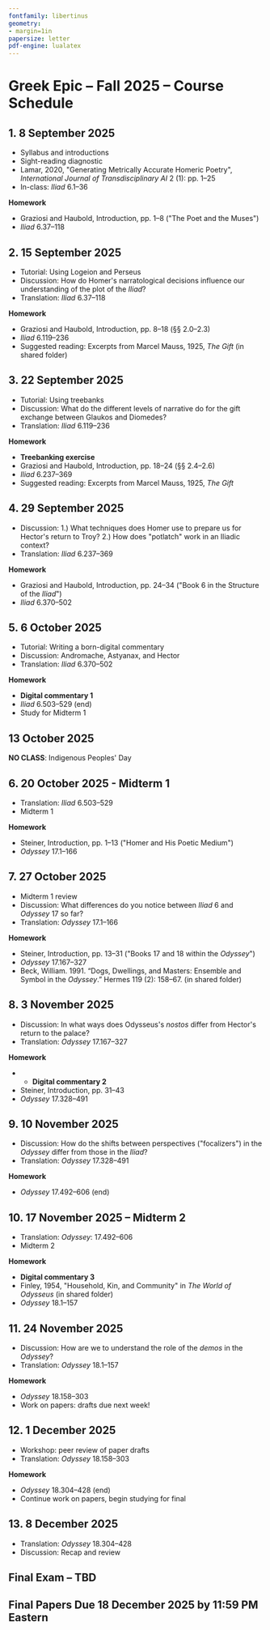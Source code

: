 ```yaml
---
fontfamily: libertinus
geometry:
- margin=1in
papersize: letter
pdf-engine: lualatex
---
```


# Greek Epic – Fall 2025 – Course Schedule

## 1. 8 September 2025

- Syllabus and introductions
- Sight-reading diagnostic
- Lamar, 2020, "Generating Metrically Accurate Homeric Poetry",
_International Journal of Transdisciplinary AI_ 2 (1): pp. 1–25
- In-class: _Iliad_ 6.1–36

**Homework**

- Graziosi and Haubold, Introduction, pp. 1–8 ("The Poet and the Muses")
- _Iliad_ 6.37–118

## 2. 15 September 2025

- Tutorial: Using Logeion and Perseus
- Discussion: How do Homer's narratological decisions influence our
  understanding of the plot of the _Iliad_?
- Translation: _Iliad_ 6.37–118

**Homework**

- Graziosi and Haubold, Introduction, pp. 8–18 (§§ 2.0–2.3)
- _Iliad_ 6.119–236
- Suggested reading: Excerpts from Marcel Mauss, 1925, _The Gift_ (in shared folder)

## 3. 22 September 2025

- Tutorial: Using treebanks
- Discussion: What do the different levels of narrative do for the gift exchange
  between Glaukos and Diomedes?
- Translation: _Iliad_ 6.119–236

**Homework**

- **Treebanking exercise**
- Graziosi and Haubold, Introduction, pp. 18–24 (§§ 2.4–2.6)
- _Iliad_ 6.237–369
- Suggested reading: Excerpts from Marcel Mauss, 1925, _The Gift_

## 4. 29 September 2025

- Discussion: 1.) What techniques does Homer use to prepare us for Hector's return
  to Troy? 2.) How does "potlatch" work in an Iliadic context?
- Translation: _Iliad_ 6.237–369

**Homework**

- Graziosi and Haubold, Introduction, pp. 24–34 ("Book 6 in the Structure of the _Iliad_")
- _Iliad_ 6.370–502

## 5. 6 October 2025

- Tutorial: Writing a born-digital commentary
- Discussion: Andromache, Astyanax, and Hector
- Translation: _Iliad_ 6.370–502

**Homework**

- **Digital commentary 1**
- _Iliad_ 6.503–529 (end)
- Study for Midterm 1

## 13 October 2025

**NO CLASS**: Indigenous Peoples' Day

## 6. 20 October 2025 - Midterm 1

- Translation: _Iliad_ 6.503–529
- Midterm 1

**Homework**

- Steiner, Introduction, pp. 1–13 ("Homer and His Poetic Medium")
- _Odyssey_ 17.1–166

## 7. 27 October 2025

- Midterm 1 review
- Discussion: What differences do you notice between _Iliad_ 6 and _Odyssey_ 17
  so far?
- Translation: _Odyssey_ 17.1–166

**Homework**

- Steiner, Introduction, pp. 13–31 ("Books 17 and 18 within the _Odyssey_")
- _Odyssey_ 17.167–327
- Beck, William. 1991. “Dogs, Dwellings, and Masters: Ensemble and Symbol in the
  _Odyssey_.” Hermes 119 (2): 158–67. (in shared folder)

## 8. 3 November 2025

- Discussion: In what ways does Odysseus's _nostos_ differ from Hector's return
  to the palace?
- Translation: _Odyssey_ 17.167–327

**Homework**

- - **Digital commentary 2**
- Steiner, Introduction, pp. 31–43
- _Odyssey_ 17.328–491

## 9. 10 November 2025

- Discussion: How do the shifts between perspectives ("focalizers") in the
  _Odyssey_ differ from those in the _Iliad_?
- Translation: _Odyssey_ 17.328–491

**Homework**

- _Odyssey_ 17.492–606 (end)

## 10. 17 November 2025 – Midterm 2

- Translation: _Odyssey_: 17.492–606
- Midterm 2

**Homework**

- **Digital commentary 3**
- Finley, 1954, "Household, Kin, and Community" in _The World of Odysseus_ (in
  shared folder)
- _Odyssey_ 18.1–157


## 11. 24 November 2025

- Discussion: How are we to understand the role of the _demos_ in the _Odyssey_?
- Translation: _Odyssey_ 18.1–157

**Homework**

- _Odyssey_ 18.158–303
- Work on papers: drafts due next week!


## 12. 1 December 2025

- Workshop: peer review of paper drafts
- Translation: _Odyssey_ 18.158–303

**Homework**

- _Odyssey_ 18.304–428 (end)
- Continue work on papers, begin studying for final

## 13. 8 December 2025

- Translation: _Odyssey_ 18.304–428
- Discussion: Recap and review

## Final Exam – TBD

## Final Papers Due 18 December 2025 by 11:59 PM Eastern
